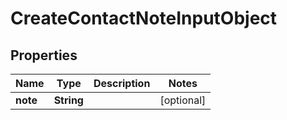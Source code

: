 
# CreateContactNoteInputObject

## Properties
Name | Type | Description | Notes
------------ | ------------- | ------------- | -------------
**note** | **String** |  |  [optional]



